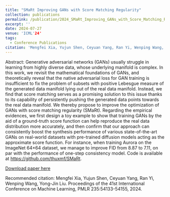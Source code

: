 ```yaml
---
title: "SMaRt Improving GANs with Score Matching Regularity"
collection: publications
permalink: /publication/2024_SMaRt_Improving_GANs_with_Score_Matching_Regularity
excerpt: ''
date: 2024-07-27
venue: 'ICML'24'
tags:
  - Conference Publications
citation: 'Mengfei Xia, Yujun Shen, Ceyuan Yang, Ran Yi, Wenping Wang, Yong-Jin Liu. Proceedings of the 41st International Conference on Machine Learning, PMLR 235:54133-54155, 2024.'
---
```


Abstract: Generative adversarial networks (GANs) usually struggle in learning from highly diverse data, whose underlying manifold is complex. In this work, we revisit the mathematical foundations of GANs, and theoretically reveal that the native adversarial loss for GAN training is insufficient to fix the problem of subsets with positive Lebesgue measure of the generated data manifold lying out of the real data manifold. Instead, we find that score matching serves as a promising solution to this issue thanks to its capability of persistently pushing the generated data points towards the real data manifold. We thereby propose to improve the optimization of GANs with score matching regularity (SMaRt). Regarding the empirical evidences, we first design a toy example to show that training GANs by the aid of a ground-truth score function can help reproduce the real data distribution more accurately, and then confirm that our approach can consistently boost the synthesis performance of various state-of-the-art GANs on real-world datasets with pre-trained diffusion models acting as the approximate score function. For instance, when training Aurora on the ImageNet 64×64 dataset, we manage to improve FID from 8.87 to 7.11, on par with the performance of one-step consistency model. Code is available at https://github.com/thuxmf/SMaRt.



[Download paper here](http://yongjinliu.github.io/files/2024_SMaRt_Improving_GANs_with_Score_Matching_Regularity.pdf)


Recommended citation: Mengfei Xia, Yujun Shen, Ceyuan Yang, Ran Yi, Wenping Wang, Yong-Jin Liu. Proceedings of the 41st International Conference on Machine Learning, PMLR 235:54133-54155, 2024.

